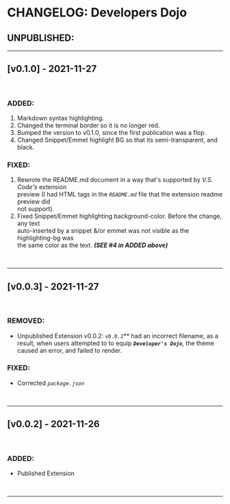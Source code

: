# CHANGELOG: Developers Dojo

## UNPUBLISHED:

<!--

    An area where 'Project Developers' can list the changes that they have made,
    but have not published publicly yet. It is unacceptable that any change to
    this project that affects its public/production state, gets missed, and
    eludes this list, therefore; its highly suggested that developers make use
    of this space.

-->

--------------------------------------------------------------------------------
## __[v0.1.0] -__ 2021-11-27

<br>

### ADDED:
1. Markdown syntax highlighting.
2. Changed the terminal border so it is no longer red.
3. Bumped the version to v0.1.0, since the first publication was a flop.
4. Changed Snippet/Emmet highlight BG so that its semi-transparent, and black.

### FIXED:
1. Rewrote the README.md document in a way that's supported by _V.S. Code's_ extension\
preview (I had HTML tags in the _`README.md`_ file that the extension readme preview did\
not support).
2. Fixed Snippet/Emmet highlighting background-color. Before the change, any text\
auto-inserted by a snippet &/or emmet was not visible as the highlighting-bg was\
the same color as the text. **_(SEE #4 in ADDED above)_**

<br>

--------------------------------------------------------------------------------
## __[v0.0.3] -__ 2021-11-27

<br>

### REMOVED:
- Unpublished Extension v0.0.2: `v0.0.2`** had an incorrect filename, as a
result, when users attempted to to equip ***`Developer's Dojo`***, the theme
caused an error, and failed to render.

### FIXED:

- Corrected _`package.json`_

<br>

--------------------------------------------------------------------------------
## __[v0.0.2]__ - 2021-11-26

<br>

### ADDED:

- Published Extension

<br>

--------------------------------------------------------------------------------
